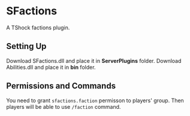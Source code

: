 
# SFactions
A TShock factions plugin.

## Setting Up
Download SFactions.dll and place it in **ServerPlugins** folder.
Download Abilities.dll and place it in **bin** folder.

## Permissions and Commands
You need to grant `sfactions.faction` permisson to players' group. Then players will be able to use `/faction` command.
